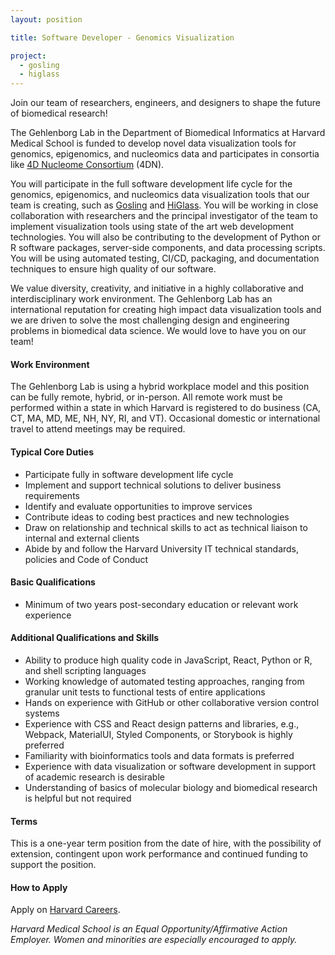 ```yaml
---
layout: position

title: Software Developer - Genomics Visualization

project:
  - gosling
  - higlass
---
```


Join our team of researchers, engineers, and designers to shape the future of biomedical research! 

The Gehlenborg Lab in the Department of Biomedical Informatics at Harvard Medical School is funded to develop novel data visualization tools for genomics, epigenomics, and nucleomics data and participates in consortia like [4D Nucleome Consortium](https://www.4dnucleome.org/) (4DN).

You will participate in the full software development life cycle for the genomics, epigenomics, and nucleomics data visualization tools that our team is creating, such as [Gosling](http://gosling-lang.org) and [HiGlass](http://higlass.io). You will be working in close collaboration with researchers and the principal investigator of the team to implement visualization tools using state of the art web development technologies. You will also be contributing to the development of Python or R software packages, server-side components, and data processing scripts. You will be using automated testing, CI/CD, packaging, and documentation techniques to ensure high quality of our software.

We value diversity, creativity, and initiative in a highly collaborative and interdisciplinary work environment. The Gehlenborg Lab has an international reputation for creating high impact data visualization tools and we are driven to solve the most challenging design and engineering problems in biomedical data science. We would love to have you on our team!

#### Work Environment
The Gehlenborg Lab is using a hybrid workplace model and this position can be fully remote, hybrid, or in-person. All remote work must be performed within a state in which Harvard is registered to do business (CA, CT, MA, MD, ME, NH, NY, RI, and VT). Occasional domestic or international travel to attend meetings may be required.

#### Typical Core Duties
- Participate fully in software development life cycle
- Implement and support technical solutions to deliver business requirements
- Identify and evaluate opportunities to improve services
- Contribute ideas to coding best practices and new technologies
- Draw on relationship and technical skills to act as technical liaison to internal and external clients
- Abide by and follow the Harvard University IT technical standards, policies and Code of Conduct

#### Basic Qualifications
- Minimum of two years post-secondary education or relevant work experience

#### Additional Qualifications and Skills
- Ability to produce high quality code in JavaScript, React, Python or R, and shell scripting languages
- Working knowledge of automated testing approaches, ranging from granular unit tests to functional tests of entire applications
- Hands on experience with GitHub or other collaborative version control systems
- Experience with CSS and React design patterns and libraries, e.g., Webpack, MaterialUI, Styled Components, or Storybook is highly preferred
- Familiarity with bioinformatics tools and data formats is preferred
- Experience with data visualization or software development in support of academic research is desirable
- Understanding of basics of molecular biology and biomedical research is helpful but not required

#### Terms
This is a one-year term position from the date of hire, with the possibility of extension, contingent upon work performance and continued funding to support the position. 

#### How to Apply
Apply on [Harvard Careers](https://sjobs.brassring.com/TGnewUI/Search/home/HomeWithPreLoad?partnerid=25240&siteid=5341&PageType=JobDetails&jobid=1975023).

*Harvard Medical School is an Equal Opportunity/Affirmative Action Employer. Women and minorities are especially encouraged to apply.*